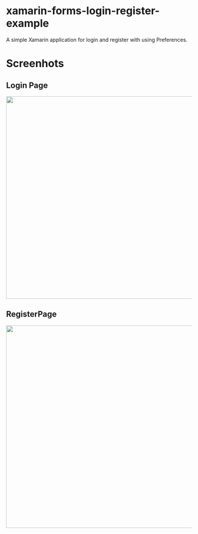 # xamarin-forms-login-register-example

A simple Xamarin application for login and register with using Preferences.

# Screenhots

## Login Page
<img src="https://user-images.githubusercontent.com/24645197/72219721-12fb2880-355a-11ea-9e51-acd776619506.jpeg" height = "550px">

## RegisterPage
<img src="https://user-images.githubusercontent.com/24645197/72219839-9cf7c100-355b-11ea-92a5-aebb81e4c6a8.jpeg" height = "550px">
